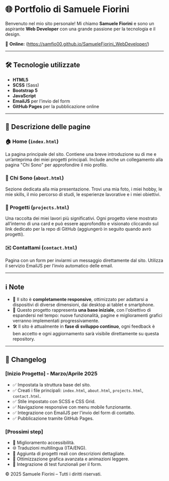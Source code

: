 # 🌐 Portfolio di Samuele Fiorini

Benvenuto nel mio sito personale! Mi chiamo **Samuele Fiorini** e sono un aspirante **Web Developer** con una grande passione per la tecnologia e il design.

🔗 **Online:** (https://samfio00.github.io/SamueleFiorini_WebDeveloper/)

---

## 🛠️ Tecnologie utilizzate

- **HTML5**  
- **SCSS** (Sass)  
- **Bootstrap 5**  
- **JavaScript**  
- **EmailJS** per l'invio del form  
- **GitHub Pages** per la pubblicazione online  

---



## 📄 Descrizione delle pagine

### 🏠 Home (`index.html`)
La pagina principale del sito. Contiene una breve introduzione su di me e un’anteprima dei miei progetti principali. Include anche un collegamento alla pagina "Chi Sono" per approfondire il mio profilo.

### 👤 Chi Sono (`about.html`)
Sezione dedicata alla mia presentazione. Trovi una mia foto, i miei hobby, le mie skills, il mio percorso di studi, le esperienze lavorative e i miei obiettivi.

### 💼 Progetti (`projects.html`)
Una raccolta dei miei lavori più significativi. Ogni progetto viene mostrato all’interno di una card e può essere approfondito e visionato cliccando sul link dedicato per la repo di GitHub (aggiungerò in seguito quando avrò progetti).

### ✉️ Contattami (`contact.html`)
Pagina con un form per inviarmi un messaggio direttamente dal sito. Utilizza il servizio EmailJS per l’invio automatico delle email.

---

## ℹ️ Note

- 🔄 Il sito è **completamente responsive**, ottimizzato per adattarsi a dispositivi di diverse dimensioni, dai desktop ai tablet e smartphone.
- 🚧 Questo progetto rappresenta **una base iniziale**, con l'obiettivo di espandersi nel tempo: nuove funzionalità, pagine e miglioramenti grafici verranno implementati progressivamente.
- 🛠️ Il sito è attualmente in **fase di sviluppo continuo**, ogni feedback è ben accetto e ogni aggiornamento sarà visibile direttamente su questa repository.

---

## 📜 Changelog

### [Inizio Progetto] - Marzo/Aprile 2025
- ✅ Impostata la struttura base del sito.
- ✅ Creati i file principali: `index.html`, `about.html`, `projects.html`, `contact.html`.
- ✅ Stile impostato con SCSS e CSS Grid.
- ✅ Navigazione responsive con menu mobile funzionante.
- ✅ Integrazione con EmailJS per l'invio del form di contatto.
- ✅ Pubblicazione tramite GitHub Pages.

### [Prossimi step]
- 🔄 Miglioramento accessibilità.
- 🌐 Traduzioni multilingua (ITA/ENG).
- 💼 Aggiunta di progetti reali con descrizioni dettagliate.
- 🎨 Ottimizzazione grafica avanzata e animazioni leggere.
- 🧪 Integrazione di test funzionali per il form.

© 2025 Samuele Fiorini – Tutti i diritti riservati.


